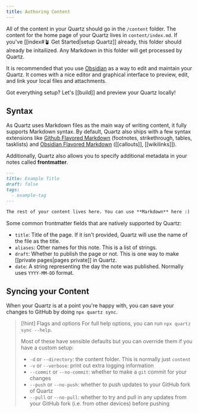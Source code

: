 ```yaml
---
title: Authoring Content
---
```


All of the content in your Quartz should go in the `/content` folder. The content for the home page of your Quartz lives in `content/index.md`. If you've [[index#🪴 Get Started|setup Quartz]] already, this folder should already be initailized. Any Markdown in this folder will get processed by Quartz.

It is recommended that you use [Obsidian](https://obsidian.md/) as a way to edit and maintain your Quartz. It comes with a nice editor and graphical interface to preview, edit, and link your local files and attachments.

Got everything setup? Let's [[build]] and preview your Quartz locally!

## Syntax

As Quartz uses Markdown files as the main way of writing content, it fully supports Markdown syntax. By default, Quartz also ships with a few syntax extensions like [Github Flavored Markdown](https://docs.github.com/en/get-started/writing-on-github/getting-started-with-writing-and-formatting-on-github/basic-writing-and-formatting-syntax) (footnotes, strikethrough, tables, tasklists) and [Obsidian Flavored Markdown](https://help.obsidian.md/Editing+and+formatting/Obsidian+Flavored+Markdown) ([[callouts]], [[wikilinks]]).

Additionally, Quartz also allows you to specify additional metadata in your notes called **frontmatter**.

```md title="content/note.md"
---
title: Example Title
draft: false
tags:
  - example-tag
---

The rest of your content lives here. You can use **Markdown** here :)
```

Some common frontmatter fields that are natively supported by Quartz:

- `title`: Title of the page. If it isn't provided, Quartz will use the name of the file as the title.
- `aliases`: Other names for this note. This is a list of strings.
- `draft`: Whether to publish the page or not. This is one way to make [[private pages|pages private]] in Quartz.
- `date`: A string representing the day the note was published. Normally uses `YYYY-MM-DD` format.

## Syncing your Content

When your Quartz is at a point you're happy with, you can save your changes to GitHub by doing `npx quartz sync`.

> [!hint] Flags and options
> For full help options, you can run `npx quartz sync --help`.
>
> Most of these have sensible defaults but you can override them if you have a custom setup:
>
> - `-d` or `--directory`: the content folder. This is normally just `content`
> - `-v` or `--verbose`: print out extra logging information
> - `--commit` or `--no-commit`: whether to make a `git` commit for your changes
> - `--push` or `--no-push`: whether to push updates to your GitHub fork of Quartz
> - `--pull` or `--no-pull`: whether to try and pull in any updates from your GitHub fork (i.e. from other devices) before pushing
